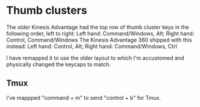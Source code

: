# Thumb clusters

The older Kinesis Advantage had the top row of thumb cluster keys in the following order, left to right:
Left hand: Command/Windows, Alt; Right hand: Control, Command/Windows
The Kinesis Advantage 360 shipped with this instead:
Left hand: Control, Alt; Right hand: Command/Windows, Ctrl

I have remapped it to use the older layout to which I'm accustomed and physically changed the keycaps to match.

## Tmux

I've mappped "command + m" to send "control + b" for Tmux.
